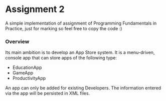 # Assignment 2
A simple implementation of assignment of Programming Fundamentals in Practice, just for marking so feel free to copy the code :)

### Overview
Its main ambition is to develop an App Store system. It is a menu-driven, console app that can store apps of the following type:
* EducationApp
* GameApp
* ProductivityApp

An app can only be added for existing Developers.
The information entered via the app will be persisted in XML files.